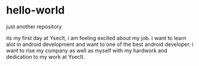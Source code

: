 # hello-world
just another repository

its my first day at YsecIt, i am feeling excited about my job. i want to learn alot in android development and want to one of the best android developer. i want to rise my company as well as myself with my hardwork and dedication to my work at YsecIt.

